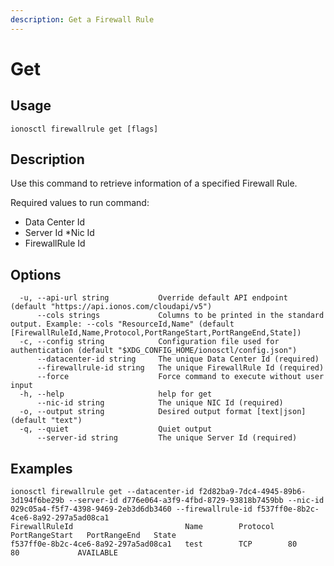 ```yaml
---
description: Get a Firewall Rule
---
```


# Get

## Usage

```text
ionosctl firewallrule get [flags]
```

## Description

Use this command to retrieve information of a specified Firewall Rule.

Required values to run command:

* Data Center Id
* Server Id
*Nic Id
* FirewallRule Id

## Options

```text
  -u, --api-url string           Override default API endpoint (default "https://api.ionos.com/cloudapi/v5")
      --cols strings             Columns to be printed in the standard output. Example: --cols "ResourceId,Name" (default [FirewallRuleId,Name,Protocol,PortRangeStart,PortRangeEnd,State])
  -c, --config string            Configuration file used for authentication (default "$XDG_CONFIG_HOME/ionosctl/config.json")
      --datacenter-id string     The unique Data Center Id (required)
      --firewallrule-id string   The unique FirewallRule Id (required)
      --force                    Force command to execute without user input
  -h, --help                     help for get
      --nic-id string            The unique NIC Id (required)
  -o, --output string            Desired output format [text|json] (default "text")
  -q, --quiet                    Quiet output
      --server-id string         The unique Server Id (required)
```

## Examples

```text
ionosctl firewallrule get --datacenter-id f2d82ba9-7dc4-4945-89b6-3d194f6be29b --server-id d776e064-a3f9-4fbd-8729-93818b7459bb --nic-id 029c05a4-f5f7-4398-9469-2eb3d6db3460 --firewallrule-id f537ff0e-8b2c-4ce6-8a92-297a5ad08ca1 
FirewallRuleId                         Name        Protocol   PortRangeStart   PortRangeEnd   State
f537ff0e-8b2c-4ce6-8a92-297a5ad08ca1   test        TCP        80               80             AVAILABLE
```

